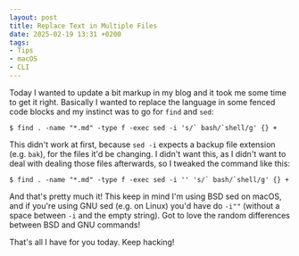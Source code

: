```yaml
---
layout: post
title: Replace Text in Multiple Files
date: 2025-02-19 13:31 +0200
tags:
- Tips
- macOS
- CLI
---
```


Today I wanted to update a bit markup in my blog and it took me some time
to get it right. Basically I wanted to replace the language in some fenced
code blocks and my instinct was to go for `find` and `sed`:

```console
$ find . -name "*.md" -type f -exec sed -i 's/` bash/`shell/g' {} +
```

This didn't work at first, because `sed -i` expects a backup file extension (e.g. `bak`),
for the files it'd be changing. I didn't want this, as I didn't want to deal with dealing those files afterwards,
so I tweaked the command like this:

```console
$ find . -name "*.md" -type f -exec sed -i '' 's/` bash/`shell/g' {} +
```

And that's pretty much it! This keep in mind I'm using BSD sed on macOS, and if you're
using GNU sed (e.g. on Linux) you'd have do `-i""` (without a space between `-i` and the empty string).
Got to love the random differences between BSD and GNU commands!

That's all I have for you today. Keep hacking!
